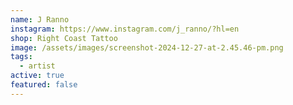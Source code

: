 ```yaml
---
name: J Ranno
instagram: https://www.instagram.com/j_ranno/?hl=en
shop: Right Coast Tattoo
image: /assets/images/screenshot-2024-12-27-at-2.45.46-pm.png
tags:
  - artist
active: true
featured: false
---
```

